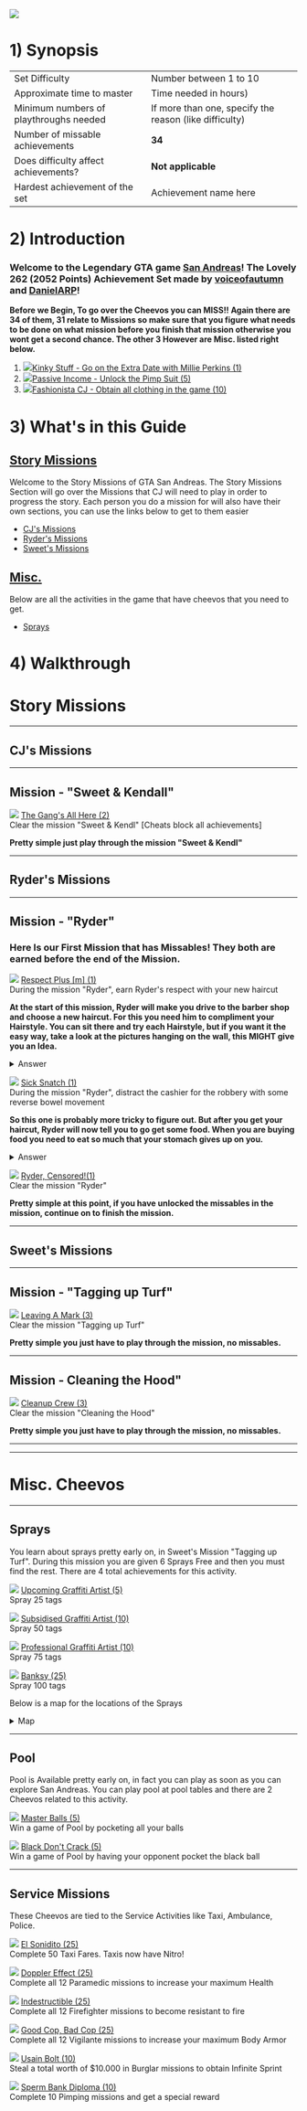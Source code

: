 ![](https://media.retroachievements.org/Images/056407.png)

# 1) Synopsis

|   |   |
|:--|:--|
|Set Difficulty|Number between 1 to 10|
|Approximate time to master|Time needed in hours)|
|Minimum numbers of playthroughs needed|If more than one, specify the reason (like difficulty)|
|Number of missable achievements|**34**|
|Does difficulty affect achievements?|**Not applicable**|
|Hardest achievement of the set|Achievement name here|

# 2) Introduction

### Welcome to the Legendary GTA game [San Andreas](https://retroachievements.org/game/2772?v=1)! The Lovely 262 (2052 Points) Achievement Set made by [voiceofautumn](https://retroachievements.org/user/voiceofautumn) and [DanielARP](https://retroachievements.org/user/DanielARP)!

**Before we Begin, To go over the Cheevos you can MISS!! Again there are 34 of them, 31 relate to Missions so make sure that you figure what needs to be done on what mission before you finish that mission otherwise you wont get a second chance. The other 3 However are Misc. listed right below.**
1. ![](https://media.retroachievements.org/Badge/317448.png)[Kinky Stuff - Go on the Extra Date with Millie Perkins (1)](https://retroachievements.org/achievement/282284)
2. ![](https://media.retroachievements.org/Badge/317442.png)[Passive Income - Unlock the Pimp Suit (5)](https://retroachievements.org/achievement/273771)
3. ![](https://media.retroachievements.org/Badge/317398.png)[Fashionista CJ - Obtain all clothing in the game (10)](https://retroachievements.org/achievement/273734) 

# 3) What's in this Guide
## [Story Missions](https://github.com/RetroAchievements/guides/wiki/Grand-Theft-Auto-San-Andreas/_edit#story-missions)
Welcome to the Story Missions of GTA San Andreas. The Story Missions Section will go over the Missions that CJ will need to play in order to progress the story. 
Each person you do a mission for will also have their own sections, you can use the links below to get to them easier
* [CJ's Missions](https://github.com/RetroAchievements/guides/wiki/Grand-Theft-Auto-San-Andreas/_edit#cjs-missions)
* [Ryder's Missions](https://github.com/RetroAchievements/guides/wiki/Grand-Theft-Auto-San-Andreas/_edit#ryders-missions)
* [Sweet's Missions](https://github.com/RetroAchievements/guides/wiki/Grand-Theft-Auto-San-Andreas/_edit#sweets-missions)

## [Misc.](https://github.com/RetroAchievements/guides/wiki/Grand-Theft-Auto-San-Andreas/_edit#misc-cheevos)
Below are all the activities in the game that have cheevos that you need to get. 
*  [Sprays](https://github.com/RetroAchievements/guides/wiki/Grand-Theft-Auto-San-Andreas/_edit#sprays)

# 4) Walkthrough
# Story Missions

***
##  **CJ's Missions**
***

##  **Mission - "Sweet & Kendall"**

![](https://media.retroachievements.org/Badge/243339.png) [The Gang's All Here (2)](https://retroachievements.org/achievement/219973)  
 Clear the mission "Sweet & Kendl" [Cheats block all achievements]

**Pretty simple just play through the mission "Sweet & Kendl"**

***
##  **Ryder's Missions**
***

## **Mission - "Ryder"** 

### **Here Is our First Mission that has Missables! They both are earned before the end of the Mission.**

![](https://media.retroachievements.org/Badge/317359.png) [Respect Plus [m] (1)](https://retroachievements.org/achievement/277512)   
During the mission "Ryder", earn Ryder's respect with your new haircut

**At the start of this mission, Ryder will make you drive to the barber shop and choose a new haircut. For this you need him to compliment your Hairstyle. You can sit there and try each Hairstyle, but if you want it the easy way, take a look at the pictures hanging on the wall, this MIGHT give you an Idea.**
<details>
      <summary>Answer</summary>
      Just Purchase any Afro Hairstyle
    </details>

![](https://media.retroachievements.org/Badge/243340.png) [Sick Snatch (1)](https://retroachievements.org/achievement/260536)   
 During the mission "Ryder", distract the cashier for the robbery with some reverse bowel movement

**So this one is probably more tricky to figure out. But after you get your haircut, Ryder will now tell you to go get some food. When you are buying food you need to eat so much that your stomach gives up on you.**
<details>
      <summary>Answer</summary>
      Eat 12 Meals WITHOUT leaving the menu into the cutscene
    </details>

![](https://media.retroachievements.org/Badge/243340.png) [Ryder, Censored!(1)](https://retroachievements.org/achievement/219974)   
 Clear the mission "Ryder"

**Pretty simple at this point, if you have unlocked the missables in the mission, continue on to finish the mission.** 

***
##  **Sweet's Missions**
***

## **Mission - "Tagging up Turf"**

![](https://media.retroachievements.org/Badge/243341.png) [Leaving A Mark (3)](https://retroachievements.org/achievement/219975)   
 Clear the mission "Tagging up Turf"

**Pretty simple you just have to play through the mission, no missables.** 

***

## **Mission - Cleaning the Hood"**

![](https://media.retroachievements.org/Badge/243342.png) [Cleanup Crew (3)](https://retroachievements.org/achievement/219976)   
 Clear the mission "Cleaning the Hood"

**Pretty simple you just have to play through the mission, no missables.** 

***


***

# Misc. Cheevos

***
## Sprays
You learn about sprays pretty early on, in Sweet's Mission "Tagging up Turf". During this mission you are given 6 Sprays Free and then you must find the rest. There are 4 total achievements for this activity. 

![](https://media.retroachievements.org/Badge/316719.png) [Upcoming Graffiti Artist (5)](https://retroachievements.org/achievement/242699)   
 Spray 25 tags

![](https://media.retroachievements.org/Badge/317788.png) [Subsidised Graffiti Artist (10)](https://retroachievements.org/achievement/242992)   
 Spray 50 tags

![](https://media.retroachievements.org/Badge/317789.png) [Professional Graffiti Artist (10)](https://retroachievements.org/achievement/243019)   
 Spray 75 tags

![](https://media.retroachievements.org/Badge/317790.png) [Banksy (25)](https://retroachievements.org/achievement/243356)   
 Spray 100 tags

Below is a map for the locations of the Sprays
<details>
      <summary>Map</summary>
<a href="https://www.gta-sanandreas.com/guides/tagsmap/map.htm">Map Here</a> (Right Click and Open a New Tab) If you need an exact location with a screenshot, on the map click on anyone of the locations and a Image of the place the spray is at will open.
    </details>

***
## Pool
Pool is Available pretty early on, in fact you can play as soon as you can explore San Andreas. You can play pool at pool tables and there are 2 Cheevos related to this activity. 

![](https://media.retroachievements.org/Badge/317411.png) [Master Balls (5)](https://retroachievements.org/achievement/222583)   
 Win a game of Pool by pocketing all your balls

![](https://media.retroachievements.org/Badge/317412.png) [Black Don't Crack (5)](https://retroachievements.org/achievement/222584)   
 Win a game of Pool by having your opponent pocket the black ball

***
## Service Missions
These Cheevos are tied to the Service Activities like Taxi, Ambulance, Police.

![](https://media.retroachievements.org/Badge/317425.png) [El Sonidito (25)](https://retroachievements.org/achievement/221882)   
 Complete 50 Taxi Fares. Taxis now have Nitro!

![](https://media.retroachievements.org/Badge/317426.png) [Doppler Effect (25)](https://retroachievements.org/achievement/221883)   
 Complete all 12 Paramedic missions to increase your maximum Health

![](https://media.retroachievements.org/Badge/317427.png) [Indestructible (25)](https://retroachievements.org/achievement/221884)   
 Complete all 12 Firefighter missions to become resistant to fire

![](https://media.retroachievements.org/Badge/317428.png) [Good Cop, Bad Cop (25)](https://retroachievements.org/achievement/221885)   
 Complete all 12 Vigilante missions to increase your maximum Body Armor

![](https://media.retroachievements.org/Badge/317429.png) [Usain Bolt (10)](https://retroachievements.org/achievement/221886)   
 Steal a total worth of $10.000 in Burglar missions to obtain Infinite Sprint

![](https://media.retroachievements.org/Badge/317430.png) [Sperm Bank Diploma (10)](https://retroachievements.org/achievement/243576)   
 Complete 10 Pimping missions and get a special reward